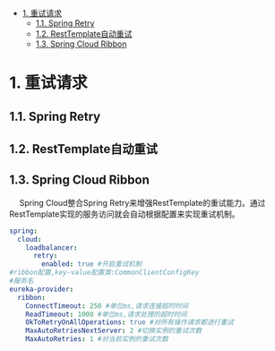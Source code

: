 
<!-- TOC -->

- [1. 重试请求](#1-重试请求)
    - [1.1. Spring Retry](#11-spring-retry)
    - [1.2. RestTemplate自动重试](#12-resttemplate自动重试)
    - [1.3. Spring Cloud Ribbon](#13-spring-cloud-ribbon)

<!-- /TOC -->


# 1. 重试请求
<!-- 

Spring-Retry重试实现原理 
https://mp.weixin.qq.com/s/_qFK-ki7-mL4Nnv4zEfYrQ

-->

## 1.1. Spring Retry

## 1.2. RestTemplate自动重试  
<!-- 
https://www.hangge.com/blog/cache/detail_2522.html
-->


## 1.3. Spring Cloud Ribbon  
&emsp; Spring Cloud整合Spring Retry来增强RestTemplate的重试能力。通过RestTemplate实现的服务访问就会自动根据配置来实现重试机制。  

```yaml
spring:
  cloud:
    loadbalancer:
      retry:
        enabled: true #开启重试机制
#ribbon配置,key-value配置类:CommonClientConfigKey
#服务名
eureka-provider:
  ribbon:
    ConnectTimeout: 250 #单位ms,请求连接超时时间
    ReadTimeout: 1000 #单位ms,请求处理的超时时间
    OkToRetryOnAllOperations: true #对所有操作请求都进行重试
    MaxAutoRetriesNextServer: 2 #切换实例的重试次数
    MaxAutoRetries: 1 #对当前实例的重试次数
```


